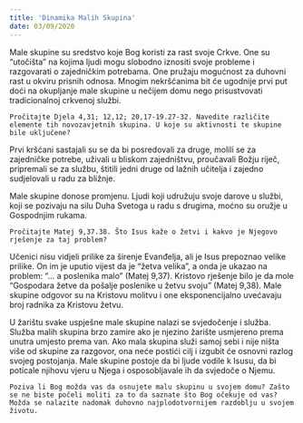 ```yaml
---
title: 'Dinamika Malih Skupina'
date: 03/09/2020
---
```


Male skupine su sredstvo koje Bog koristi za rast svoje Crkve. One su “utočišta” na kojima ljudi mogu slobodno iznositi svoje probleme i razgovarati o zajedničkim potrebama. One pružaju mogućnost za duhovni rast u okviru prisnih odnosa. Mnogim nekršćanima bit će ugodnije prvi put doći na okupljanje male skupine u nečijem domu nego prisustvovati tradicionalnoj crkvenoj službi.

`Pročitajte Djela 4,31; 12,12; 20,17-19.27-32. Navedite različite elemente tih novozavjetnih skupina. U koje su aktivnosti te skupine bile uključene?`

Prvi kršćani sastajali su se da bi posredovali za druge, molili se za zajedničke potrebe, uživali u bliskom zajedništvu, proučavali Božju riječ, pripremali se za službu, štitili jedni druge od lažnih učitelja i zajedno sudjelovali u radu za bližnje.

Male skupine donose promjenu. Ljudi koji udružuju svoje darove u službi, koji se pozivaju na silu Duha Svetoga u radu s drugima, moćno su oružje u Gospodnjim rukama.

`Pročitajte Matej 9,37.38. Što Isus kaže o žetvi i kakvo je Njegovo rješenje za taj problem?`

Učenici nisu vidjeli prilike za širenje Evanđelja, ali je Isus prepoznao velike prilike. On im je uputio vijest da je “žetva velika”, a onda je ukazao na problem: “… a poslenika malo” (Matej 9,37). Kristovo rješenje bilo je da mole “Gospodara žetve da pošalje poslenike u žetvu svoju” (Matej 9,38). Male skupine odgovor su na Kristovu molitvu i one eksponencijalno uvećavaju broj radnika za Kristovu žetvu.

U žarištu svake uspješne male skupine nalazi se svjedočenje i služba. Služba malih skupina brzo zamire ako je njezino žarište usmjereno prema unutra umjesto prema van. Ako mala skupina služi samoj sebi i nije ništa više od skupine za razgovor, ona neće postići cilj i izgubit će osnovni razlog svojeg postojanja. Male skupine postoje da bi ljude vodile k Isusu, da bi poticale njihovu vjeru u Njega i osposobljavale ih da svjedoče o Njemu.

`Poziva li Bog možda vas da osnujete malu skupinu u svojem domu? Zašto se ne biste počeli moliti za to da saznate što Bog očekuje od vas? Možda se nalazite nadomak duhovno najplodotvornijem razdoblju u svojem životu.`